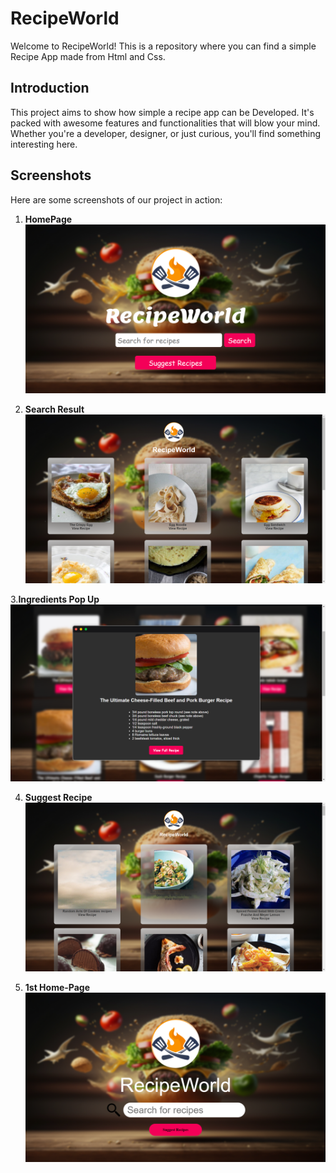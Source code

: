# RecipeWorld

Welcome to RecipeWorld! This is a repository where you can find a simple Recipe App made from Html and Css.

## Introduction

This project aims to show how simple a recipe app can be Developed. It's packed with awesome features and functionalities that will blow your mind. Whether you're a developer, designer, or just curious, you'll find something interesting here.

## Screenshots

Here are some screenshots of our project in action:

1. **HomePage**
   ![HomePage](./screenshot4.png)

2. **Search Result**
   ![Search Result](./screenshot2.png)

3.**Ingredients Pop Up**
   ![Recipe ingredients](./screenshot5.png)
   
4. **Suggest Recipe**
   ![Random Recipe](./screenshot3.png)

5. **1st Home-Page**
   ![Previous Homepage](./screenshot1.png)





